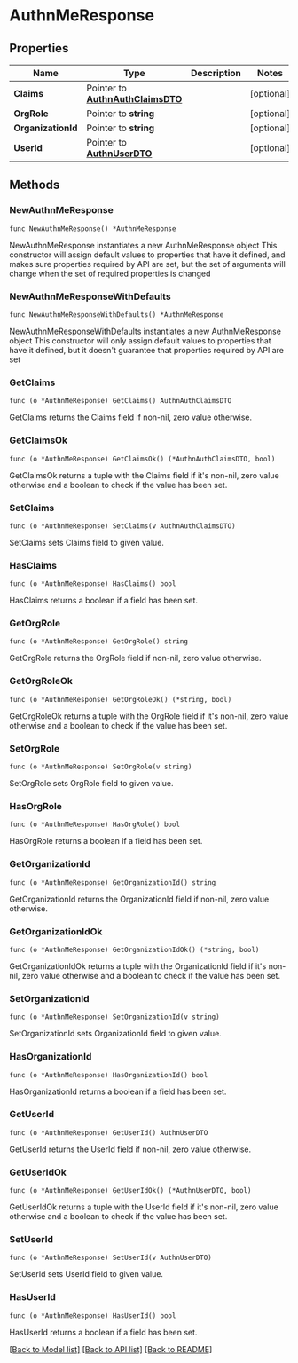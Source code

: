 # AuthnMeResponse

## Properties

Name | Type | Description | Notes
------------ | ------------- | ------------- | -------------
**Claims** | Pointer to [**AuthnAuthClaimsDTO**](AuthnAuthClaimsDTO.md) |  | [optional] 
**OrgRole** | Pointer to **string** |  | [optional] 
**OrganizationId** | Pointer to **string** |  | [optional] 
**UserId** | Pointer to [**AuthnUserDTO**](AuthnUserDTO.md) |  | [optional] 

## Methods

### NewAuthnMeResponse

`func NewAuthnMeResponse() *AuthnMeResponse`

NewAuthnMeResponse instantiates a new AuthnMeResponse object
This constructor will assign default values to properties that have it defined,
and makes sure properties required by API are set, but the set of arguments
will change when the set of required properties is changed

### NewAuthnMeResponseWithDefaults

`func NewAuthnMeResponseWithDefaults() *AuthnMeResponse`

NewAuthnMeResponseWithDefaults instantiates a new AuthnMeResponse object
This constructor will only assign default values to properties that have it defined,
but it doesn't guarantee that properties required by API are set

### GetClaims

`func (o *AuthnMeResponse) GetClaims() AuthnAuthClaimsDTO`

GetClaims returns the Claims field if non-nil, zero value otherwise.

### GetClaimsOk

`func (o *AuthnMeResponse) GetClaimsOk() (*AuthnAuthClaimsDTO, bool)`

GetClaimsOk returns a tuple with the Claims field if it's non-nil, zero value otherwise
and a boolean to check if the value has been set.

### SetClaims

`func (o *AuthnMeResponse) SetClaims(v AuthnAuthClaimsDTO)`

SetClaims sets Claims field to given value.

### HasClaims

`func (o *AuthnMeResponse) HasClaims() bool`

HasClaims returns a boolean if a field has been set.

### GetOrgRole

`func (o *AuthnMeResponse) GetOrgRole() string`

GetOrgRole returns the OrgRole field if non-nil, zero value otherwise.

### GetOrgRoleOk

`func (o *AuthnMeResponse) GetOrgRoleOk() (*string, bool)`

GetOrgRoleOk returns a tuple with the OrgRole field if it's non-nil, zero value otherwise
and a boolean to check if the value has been set.

### SetOrgRole

`func (o *AuthnMeResponse) SetOrgRole(v string)`

SetOrgRole sets OrgRole field to given value.

### HasOrgRole

`func (o *AuthnMeResponse) HasOrgRole() bool`

HasOrgRole returns a boolean if a field has been set.

### GetOrganizationId

`func (o *AuthnMeResponse) GetOrganizationId() string`

GetOrganizationId returns the OrganizationId field if non-nil, zero value otherwise.

### GetOrganizationIdOk

`func (o *AuthnMeResponse) GetOrganizationIdOk() (*string, bool)`

GetOrganizationIdOk returns a tuple with the OrganizationId field if it's non-nil, zero value otherwise
and a boolean to check if the value has been set.

### SetOrganizationId

`func (o *AuthnMeResponse) SetOrganizationId(v string)`

SetOrganizationId sets OrganizationId field to given value.

### HasOrganizationId

`func (o *AuthnMeResponse) HasOrganizationId() bool`

HasOrganizationId returns a boolean if a field has been set.

### GetUserId

`func (o *AuthnMeResponse) GetUserId() AuthnUserDTO`

GetUserId returns the UserId field if non-nil, zero value otherwise.

### GetUserIdOk

`func (o *AuthnMeResponse) GetUserIdOk() (*AuthnUserDTO, bool)`

GetUserIdOk returns a tuple with the UserId field if it's non-nil, zero value otherwise
and a boolean to check if the value has been set.

### SetUserId

`func (o *AuthnMeResponse) SetUserId(v AuthnUserDTO)`

SetUserId sets UserId field to given value.

### HasUserId

`func (o *AuthnMeResponse) HasUserId() bool`

HasUserId returns a boolean if a field has been set.


[[Back to Model list]](../README.md#documentation-for-models) [[Back to API list]](../README.md#documentation-for-api-endpoints) [[Back to README]](../README.md)



